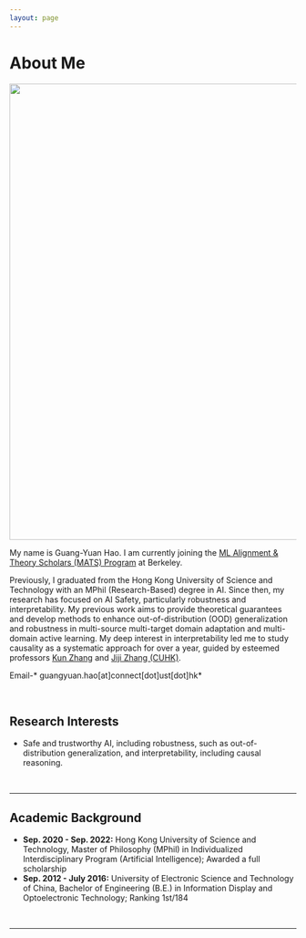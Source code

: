 ```yaml
---
layout: page
---
```


# About Me

<img src="https://guangyuanhao.github.io/guangyuan1.jpg" class="floatpic" width="1200" height="800">

<!-- I am Guangyuan Hao, currently serving as a research assistant with a focus on causality, physically in Abu Dhabi. My research is conducted under the guidance of esteemed professors [Kun Zhang](https://www.andrew.cmu.edu/user/kunz1/) at Carnegie Mellon University (CMU) and [Jiji Zhang](https://arts.cuhk.edu.hk/web/index.php/professor-zhang-jiji) at The Chinese University of Hong Kong (CUHK).

Additionally, since 2020, I have had the privilege of closely collaborating with Professor [Hao Wang](http://www.wanghao.in/) at Rutgers University, specifically in the field of Safe /Trustworthy AI. -->

My name is Guang-Yuan Hao. I am currently joining the [ML Alignment & Theory Scholars (MATS) Program](https://www.matsprogram.org) at Berkeley.

 <!-- My research is focusing on AI Safety, especially for LLMs, under the guidance of [Dr. Steven Basart](https://stevenbas.art/) at Center for AI Safety. -->

<!-- Additionally, since 2021, I have had the privilege of closely collaborating with Professor [Hao Wang](http://www.wanghao.in/) at Rutgers University, specifically in the field of Safe /Trustworthy AI. -->

<!-- Furthermore, I am engaged in collaborative research endeavors with Professors [Yuanzhi Li](https://scholar.google.com/citations?user=aHtfItQAAAAJ&hl=en) and Kun Zhang at CMU, exploring the fascinating realm of the physics of Large Language Models (LLMs) recently. -->


Previously, I graduated from the Hong Kong University of Science and Technology with an MPhil (Research-Based) degree in AI. Since then, my research has focused on AI Safety, particularly robustness and interpretability. My previous work aims to provide theoretical guarantees and develop methods to enhance out-of-distribution (OOD) generalization and robustness in multi-source multi-target domain adaptation and multi-domain active learning. My deep interest in interpretability led me to study causality as a systematic approach for over a year, guided by esteemed professors [Kun Zhang](https://www.andrew.cmu.edu/user/kunz1/) and [Jiji Zhang (CUHK)](https://arts.cuhk.edu.hk/web/index.php/professor-zhang-jiji).

Email-* guangyuan.hao[at]connect[dot]ust[dot]hk*

<br>

## Research Interests

- Safe and trustworthy AI, including robustness, such as out-of-distribution generalization, and interpretability, including causal reasoning.




<!-- - Physics of LLMs -->


<!-- My primary focus revolves around the development of theoretical frameworks aimed at explaining data and AI models and address real-world challenges to make AI systems trustworthy. -->



<!-- I am deeply dedicated to the field of causality, which plays a pivotal role in uncovering and comprehending cause-and-effect relationships. Causality inherently provides interpretability and robustness while enabling evidence-based decision-making. My ultimate goal is to extend the applicability of causality to deal with complex real-world data, such as images, texts, and videos.

Furthermore, I am fully immersed in the exploration of the Physics of Large Language Models (LLMs). My goal is to unravel the emergence of intelligence within these LLMs and potentially formulate corresponding theories. This endeavor aims to elevate the intelligence of Artificial General Intelligence (AGI) and mitigate the risk of its misuse.

I firmly believe that substantial theoretical advancements are driven by real-world applications. My specific focus revolves around harnessing the combined power of causality and LLMs for applications in trustworthy AI and groundbreaking scientific domains, including automated theorem proving, protein research, materials discovery, and more. These domains are pivotal in identifying urgent challenges and unlocking the untapped potential inherent in causality and the physics of LLMs. -->

<br>

---
## Academic Background
<!-- **<font color='red'>[Highlight]</font> I am looking for PhD to start in 2025 Fall. Contact me if you have any leads!** -->

- **Sep. 2020 - Sep. 2022:** Hong Kong University of Science and Technology, Master of Philosophy (MPhil) in Individualized Interdisciplinary Program (Artificial Intelligence); Awarded a full scholarship
- **Sep. 2012 - July 2016:** University of Electronic Science and Technology of China, Bachelor of Engineering (B.E.) in Information Display and Optoelectronic Technology; Ranking 1st/184

<br>

---

<!-- ## News and Updates

- **Dec 2023：**I just started a new exciting project on the physics of LLMs. -->

<br>

